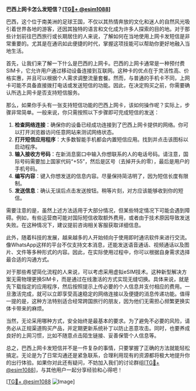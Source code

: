 **巴西上网卡怎么发短信？[[TG💪+ @esim1088](https://t.me/s/esim1088)]**

巴西，这个位于南美洲的足球王国，不仅以其热情奔放的文化和迷人的自然风光吸引着世界各地的游客，还因其独特的语言和文化成为许多人探索的目的地。对于那些计划前往巴西旅行或长期居住的人来说，了解如何在当地使用上网卡发短信是非常重要的。尤其是在通讯如此便捷的时代，掌握这项技能可以帮助你更好地融入当地生活。

首先，让我们来了解一下什么是巴西的上网卡。巴西的上网卡通常是一种预付费SIM卡，它允许用户通过移动设备连接到互联网。这种卡的优点在于灵活性高、价格实惠，并且可以根据个人需求调整流量套餐。然而，与普通的手机卡不同，上网卡可能不具备直接拨打电话或发送短信的功能。因此，在决定购买之前，你需要确认所选上网卡是否支持短信服务。

那么，如果你手头有一张支持短信功能的巴西上网卡，该如何操作呢？实际上，步骤非常简单。一般来说，你只需按照以下步骤即可完成短信的发送：

1. **检查网络连接**：确保你的设备已经成功连接到了巴西上网卡提供的网络。你可以打开浏览器访问任意网站来测试网络状态。
2. **打开短信应用程序**：大多数智能手机都会内置短信应用。找到并点击该图标以启动程序。
3. **输入接收方号码**：在新消息窗口中输入你想联系的人的电话号码。请注意，国际号码需要加上国家代码“+55”，然后是区号（去掉开头的零），最后是用户的手机号码。
4. **编写内容**：键入你想发送的信息内容。尽量保持简洁明了，因为短信长度有限制。
5. **发送信息**：确认无误后点击发送按钮。稍等片刻，对方应该能够收到你的短信。

需要注意的是，虽然上述方法适用于大部分情况，但某些特定情况下可能会遇到障碍。例如，有些运营商可能对国际短信收取额外费用，或者由于技术原因导致发送失败。在这种情况下，建议提前咨询相关客服获取详细信息。

此外，随着科技的发展，越来越多的人开始倾向于使用即时通讯软件来进行交流。像WhatsApp这样的平台不仅支持文本消息，还能发送语音通话、视频通话以及图片、文件等多种形式的内容。因此，在实际使用过程中，你可以根据自身需求选择最合适的沟通方式。

对于那些希望简化流程的人来说，可以考虑采用虚拟eSIM技术。这种新型解决方案无需物理更换SIM卡，而是通过在线激活的方式实现无缝切换。具体来说，就是先下载指定的应用程序，然后按照提示上传必要的个人信息并支付相应的费用。一旦激活完成，就可以立即享受高速稳定的网络连接以及便捷的消息传递功能。值得一提的是，这种方法特别适合经常跨国旅行的朋友，因为他们无需担心频繁更换实体卡带来的麻烦。

当然，无论采用哪种方式，安全始终是最基本的要求。为了避免不必要的风险，请务必从正规渠道购买产品，并定期更新系统补丁以防止恶意攻击。同时，也要养成良好的上网习惯，比如不随意点击陌生链接、妥善保管个人信息等。

总之，巴西上网卡发短信并不是一件复杂的事情，只要掌握了正确的方法就能轻松搞定。无论是为了日常沟通还是紧急联系，合理利用现有的资源都将极大地提升你的出行体验。如果你对此还有疑问，不妨加入我们的讨论群组[[TG💪+ @esim1088](https://t.me/s/esim1088)]，与其他用户一起分享经验和心得吧！

[[TG💪+ @esim1088](https://t.me/s/esim1088) ![Image](https://i.postimg.cc/4NQfJmqS/Snipaste-2025-05-13-00-14-12.png)]